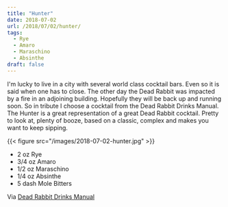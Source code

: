 ```yaml
---
title: "Hunter"
date: 2018-07-02
url: /2018/07/02/hunter/
tags:
  - Rye
  - Amaro
  - Maraschino
  - Absinthe
draft: false
---
```


I'm lucky to live in a city with several world class cocktail bars. Even so it is said when one has to close. The other day the Dead Rabbit was impacted by a fire in an adjoining building. Hopefully they will be back up and running soon. So in tribute I choose a cocktail from the Dead Rabbit Drinks Manual. The Hunter is a great representation of a great Dead Rabbit cocktail. Pretty to look at, plenty of booze, based on a classic, complex and makes you want to keep sipping.

{{< figure src="/images/2018-07-02-hunter.jpg" >}}

* 2 oz Rye
* 3/4 oz Amaro
* 1/2 oz Maraschino
* 1/4 oz Absinthe
* 5 dash Mole Bitters

Via [Dead Rabbit Drinks Manual](https://www.amazon.com/Dead-Rabbit-Drinks-Manual-Conquered/)